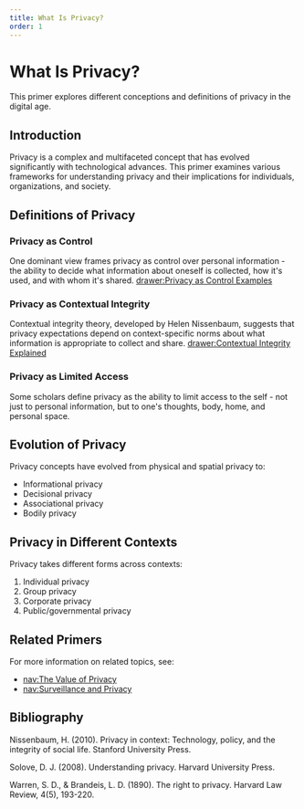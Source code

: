 ```yaml
---
title: What Is Privacy?
order: 1
---
```


# What Is Privacy?

This primer explores different conceptions and definitions of privacy in the digital age.

## Introduction

Privacy is a complex and multifaceted concept that has evolved significantly with technological advances. This primer examines various frameworks for understanding privacy and their implications for individuals, organizations, and society.

## Definitions of Privacy

### Privacy as Control

One dominant view frames privacy as control over personal information - the ability to decide what information about oneself is collected, how it's used, and with whom it's shared. [drawer:Privacy as Control Examples](privacy-control)

### Privacy as Contextual Integrity

Contextual integrity theory, developed by Helen Nissenbaum, suggests that privacy expectations depend on context-specific norms about what information is appropriate to collect and share. [drawer:Contextual Integrity Explained](contextual-integrity)

### Privacy as Limited Access

Some scholars define privacy as the ability to limit access to the self - not just to personal information, but to one's thoughts, body, home, and personal space.

## Evolution of Privacy

Privacy concepts have evolved from physical and spatial privacy to:

- Informational privacy
- Decisional privacy
- Associational privacy
- Bodily privacy

## Privacy in Different Contexts

Privacy takes different forms across contexts:

1. Individual privacy
2. Group privacy
3. Corporate privacy
4. Public/governmental privacy

## Related Primers

For more information on related topics, see:

- [nav:The Value of Privacy](valueOfPrivacy)
- [nav:Surveillance and Privacy](surveillance)

## Bibliography

Nissenbaum, H. (2010). Privacy in context: Technology, policy, and the integrity of social life. Stanford University Press.

Solove, D. J. (2008). Understanding privacy. Harvard University Press.

Warren, S. D., & Brandeis, L. D. (1890). The right to privacy. Harvard Law Review, 4(5), 193-220.
